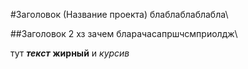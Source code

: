 #Заголовок (Название проекта)
блаблаблаблабла\

##Заголовок 2 хз зачем
бларачасапршчсмприолдж\

тут ***текст*** **жирный** и *курсив*
